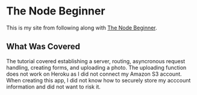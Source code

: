 # The Node Beginner

This is my site from following along with [The Node Beginner](http://www.nodebeginner.org/).

## What Was Covered

The tutorial covered establishing a server, routing, asyncronous request handling, creating forms, and uploading a photo. The uploading function does not work on Heroku as I did not connect my Amazon S3 account. When creating this app, I did not know how to securely store my acccount information and did not want to risk it.